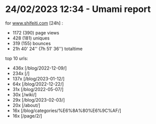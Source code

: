 # 24/02/2023 12:34 - Umami report
for www.shifeiti.com [24h] :

 - 1172 (390) page views
 - 428 (181) uniques
 - 319 (155) bounces
 - 21h 40' 24'' (7h 51' 36'') totaltime


top 10 urls:
 - 436x [/blog/2022-12-09/]
 - 234x [/]
 - 137x [/blog/2023-01-12/]
 - 64x [/blog/2022-12-22/]
 - 31x [/blog/2022-05-07/]
 - 30x [/wiki/]
 - 29x [/blog/2023-02-03/]
 - 20x [/about/]
 - 16x [/blog/categories/%E6%8A%80%E6%9C%AF/]
 - 16x [/page/2/]


